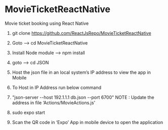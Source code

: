 # MovieTicketReactNative
Movie ticket booking using React Native
1.  git clone https://github.com/ReactJsRepo/MovieTicketReactNative
2. Goto —> cd MovieTicketReactNative
3. Install Node module —> npm install 
4. goto —> cd JSON
5. Host the json file in an local system’s IP address to view the app in Mobile
6. To Host in IP Address run below command
7. "json-server --host 192.1.1.1 db.json --port 6700"
	NOTE : Update the address in file ‘Actions/MovieActions.js’			  

5. sudo expo start
6. Scan the QR code in ‘Expo’ App in mobile device to open the application
